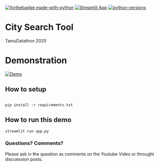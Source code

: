 
[![forthebadge made-with-python](https://img.shields.io/badge/Made%20with-Python-1f425f.svg)](https://www.python.org/)
[![Streamlit App](https://static.streamlit.io/badges/streamlit_badge_black_white.svg)](https://share.streamlit.io/yourGitHubName/yourRepo/yourApp/)
[![python-versions](https://img.shields.io/badge/python-3.5%20%7C%203.6%20%7C%203.7-blue)]()

# City Search Tool
TamuDatathon 2020



# Demonstration
[![Demo](https://media.giphy.com/media/xooXRsPt98gYpscPzq/giphy.gif)]()


## How to setup
```

pip install -r requirements.txt

```


## How to run this demo
```
streamlit run app.py
```

### Questions? Comments?

Please ask in the question as comments on the Youtube Video or throught discuession posts.
